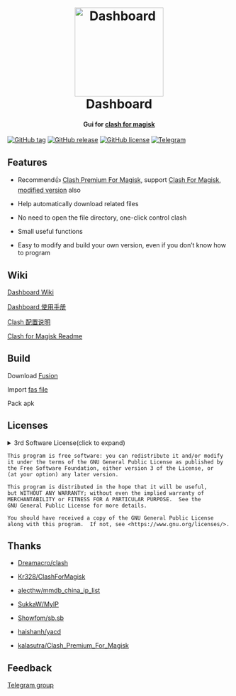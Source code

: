 <h1 align="center">
  <img src="https://cdn.jsdelivr.net/gh/Dashboard2/Dashboard@master/com.dashboard.png" alt="Dashboard" width="200">
  <br>Dashboard<br>
</h1>

<h4 align="center">
  Gui for <a href="https://github.com/Kr328/ClashForMagisk">clash for magisk</a>
</h4>

[![GitHub tag](https://img.shields.io/github/tag/Dashboard2/Dashboard.svg?style=flat-square&color=2EA9DF)](https://github.com/Dashboard2/Dashboard/tags)
[![GitHub release](https://img.shields.io/github/release/Dashboard2/Dashboard.svg?style=flat-square&color=2EA9DF)](https://github.com/Dashboard2/Dashboard/releases)
[![GitHub license](https://img.shields.io/github/license/Dashboard2/Dashboard.svg?style=flat-square&color=2EA9DF)](https://github.com/Dashboard2/Dashboard/blob/master/LICENSE)
[![Telegram](https://img.shields.io/badge/discuss-Telegram-2EA9DF?style=flat-square)](https://t.me/db4cmm)


## Features

- Recommend👍 [Clash Premium For Magisk](https://github.com/kalasutra/Clash_Premium_For_Magisk), support [Clash For Magisk](https://github.com/Kr328/ClashForMagisk), [modified version](https://github.com/Dashboard2/ClashForMagiskMod) also

- Help automatically download related files

- No need to open the file directory, one-click control clash

- Small useful functions

- Easy to modify and build your own version, even if you don’t know how to program

## Wiki

[Dashboard Wiki](https://github.com/Dashboard2/Dashboard/wiki)

[Dashboard 使用手册](https://github.com/Dashboard2/Dashboard/wiki/Dashboard-User-Manual)

[Clash 配置说明](https://github.com/Dreamacro/clash/wiki/configuration)

[Clash for Magisk Readme](https://github.com/Kr328/ClashForMagisk/blob/master/README_zh.md)

## Build

Download [Fusion]()

Import [fas file](https://github.com/Dashboard2/Dashboard/tree/master/Fas)

Pack apk


## Licenses

<details>

  <summary>3rd Software License(click to expand)</summary>


GPL-3.0 License

- [Dreamacro/clash](https://github.com/Dreamacro/clash)

- [Kr328/ClashForMagisk](https://github.com/Kr328/ClashForMagisk)

MIT License

- [alecthw/mmdb_china_ip_list](https://github.com/alecthw/mmdb_china_ip_list/tree/release)

- [SukkaW/MyIP](https://github.com/SukkaW/MyIP)

WTFPL License

- [Showfom/sb.sb](https://github.com/Showfom/sb.sb)

No License

- [haishanh/yacd](https://github.com/haishanh/yacd)

- [kalasutra/Clash_Premium_For_Magisk](https://github.com/kalasutra/Clash_Premium_For_Magisk)


</details>

    This program is free software: you can redistribute it and/or modify
    it under the terms of the GNU General Public License as published by
    the Free Software Foundation, either version 3 of the License, or
    (at your option) any later version.

    This program is distributed in the hope that it will be useful,
    but WITHOUT ANY WARRANTY; without even the implied warranty of
    MERCHANTABILITY or FITNESS FOR A PARTICULAR PURPOSE.  See the
    GNU General Public License for more details.

    You should have received a copy of the GNU General Public License
    along with this program.  If not, see <https://www.gnu.org/licenses/>.


## Thanks

- [Dreamacro/clash](https://github.com/Dreamacro/clash)

- [Kr328/ClashForMagisk](https://github.com/Kr328/ClashForMagisk)

- [alecthw/mmdb_china_ip_list](https://github.com/alecthw/mmdb_china_ip_list/tree/release)

- [SukkaW/MyIP](https://github.com/SukkaW/MyIP)

- [Showfom/sb.sb](https://github.com/Showfom/sb.sb)

- [haishanh/yacd](https://github.com/haishanh/yacd)

- [kalasutra/Clash_Premium_For_Magisk](https://github.com/kalasutra/Clash_Premium_For_Magisk)


## Feedback
[Telegram group](https://t.me/db4cmm)

